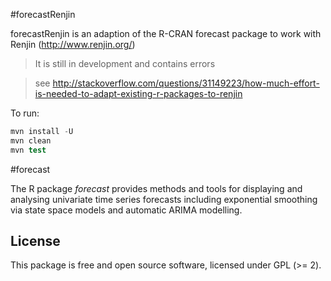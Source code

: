 #forecastRenjin

forecastRenjin is an adaption of the R-CRAN forecast package to work with Renjin (http://www.renjin.org/)

>It is still in development and contains errors

> see http://stackoverflow.com/questions/31149223/how-much-effort-is-needed-to-adapt-existing-r-packages-to-renjin

To run:
```s
mvn install -U
mvn clean
mvn test
```

#forecast

The R package *forecast* provides methods and tools for displaying and analysing univariate time series forecasts including exponential smoothing via state space models and automatic ARIMA modelling.

## License

This package is free and open source software, licensed under GPL (>= 2).
